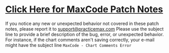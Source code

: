 # [Click Here for MaxCode Patch Notes](https://github.com/practicemax/MaxCode.Releases/releases/)
If you notice any new or unexpected behavior not covered in these patch notes, please report it to <support@practicemax.com>
Please use the subject line to provide a brief description of the bug, error, or unexpected behavior. For instance, if the chart comments aren't saving correctly, your e-mail might have the subject line ```MaxCode - Chart Comments Error```